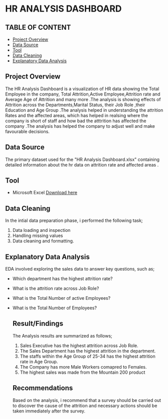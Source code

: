 # HR ANALYSIS DASHBOARD

## TABLE OF CONTENT
- [Project Overview](#project-overview)
- [Data Source](#data-source)
- [Tool](#tool)
- [Data Cleaning](#data-cleaning)
- [Explanatory Data Analysis](#explanatory-data-analysis)
## Project Overview 
The HR Analysis Dashboard is a visualization of  HR data showing the Total Employee in the company, Total Attrition,Active Employee,Attrition rate and Average Age of Attrition and many more .The analysis is showing effects  of Attrition across the Departments,Marital Status, their Job Role ,their Education and Age Group .The analysis helped in understanding the attrition Rates and the affected areas, which has helped in realsing where the company is short of staff and how bad the atttrition has affected the company .The analysis has helped the company to adjust well and make favourable decisions.

## Data Source
The primary dataset used for the "HR Analysis Dashboard.xlsx" containing detailed information about the hr data on attrition rate and affected areas .

## Tool
- Microsoft Excel [Download here]("https://microsoft.com")

## Data Cleaning 
In the intial data preparation phase, i performed the following task;
1. Data loading and inspection
2. Handling missing values
3. Data cleaning and formatting.
   
## Explanatory Data Analysis
EDA involved exploring the sales data to answer key questions, such as;
- Which department has the highest attrition rate?
- What is the attrition rate across Job Role?
- What is the Total Number of active Employees?
- What is the Total Number of Employees?
  

  ## Result/Findings
  The Analysis results are summarized as follows;
  1. Sales Executive has the highest attrition across Job Role.
  2. The Sales Department has the highest attrition in the department.
  3. The staffs within the Age Group of 25-34 has the highest attrition rate in Age Group.
  4. The Company has more Male Workers comapred to Females.
  5. The highest sales was made from the Mountain 200 product

  ## Recommendations
  Based on the analysis, i recommend that a survey should be carried out to discover the cause of the attrition and necessary actions should be taken immediately after the survey.
  

  
